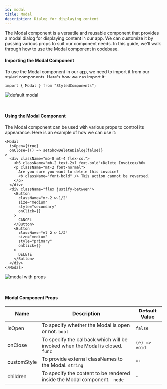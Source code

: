 ```yaml
---
id: modal
title: Modal
description: Dialog for displaying content
---
```


The Modal component is a versatile and reusable component that provides a modal
dialog for displaying content in our app. We can customize it by passing various
props to suit our component needs. In this guide, we'll walk through how to use
the Modal component in codebase.

#### Importing the Modal Component

To use the Modal component in our app, we need to import it from our styled
components. Here's how we can import it:

```
import { Modal } from "StyledComponents";
```

![default modal](/img/modal/default.png)

<br/>

#### Using the Modal Component

The Modal component can be used with various props to control its appearance.
Here is an example of how we can use it:

```
<Modal
  isOpen={true}
  onClose={() => setShowDeleteDialog(false)}
>
  <div className="mb-8 mt-4 flex-col">
    <h6 className="mb-2 text-2xl font-bold">Delete Invoice</h6>
    <p className="mt-2 font-normal">
      Are you sure you want to delete this invoice?
      <b className="font-bold" /> This action cannot be reversed.
    </p>
  </div>
  <div className="flex justify-between">
    <Button
      className="mr-2 w-1/2"
      size="medium"
      style="secondary"
      onClick={}
    >
      CANCEL
    </Button>
    <Button
      className="ml-2 w-1/2"
      size="medium"
      style="primary"
      onClick={}
    >
      DELETE
    </Button>
  </div>
</Modal>
```

![modal with props](/img/modal/with-props.png)

<br/>

#### Modal Component Props

| Name        | Description                                                                    | Default Value |
| ----------- | ------------------------------------------------------------------------------ | ------------- |
| isOpen      | To specify whether the Modal is open or not. `bool`                            | `false`       |
| onClose     | To specify the callback which will be invoked when the Modal is closed. `func` | `(e) => void` |
| customStyle | To provide external classNames to the Modal. `string`                          | `""`          |
| children    | To specify the content to be rendered inside the Modal component. ` node`      | `-`           |
